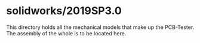# solidworks/2019SP3.0

This directory holds all the mechanical models that make up the PCB-Tester.
The assembly of the whole is to be located here.

